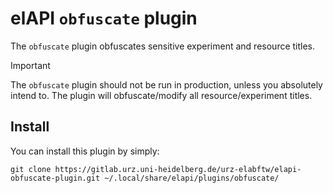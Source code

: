 # elAPI `obfuscate` plugin

The `obfuscate` plugin obfuscates sensitive experiment and resource titles.

> [!IMPORTANT]
> The `obfuscate` plugin should not be run in production, unless you absolutely intend to.
> The plugin will obfuscate/modify all resource/experiment titles.

## Install

You can install this plugin by simply:

```shell
git clone https://gitlab.urz.uni-heidelberg.de/urz-elabftw/elapi-obfuscate-plugin.git ~/.local/share/elapi/plugins/obfuscate/
```

